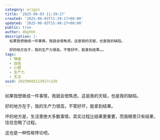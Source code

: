 ```yaml
---
category: origin
title: '2025-06-03 11:39:17'
created: '2025-06-03T11:39:17+08:00'
updated: '2025-06-03T15:40:27+08:00'
public: true
author: dkphhh
description: |-
  如果我想做成一件事情，我就会很焦虑。这是我的天赋，也是我的缺陷。

  好的地方在于，我的生产力很高，不管好坏，能拿到结果……
tags:
  - 情绪
  - 自我
  - 心理
  - 生产力
  - 生活
uuid: 20250603113917c328
---
```


如果我想做成一件事情，我就会很焦虑。这是我的天赋，也是我的缺陷。

好的地方在于，我的生产力很高，不管好坏，能拿到结果。

坏的地方是，生活里绝大多数事情，其实过程比结果更重要，而我眼里只有结果，往往忽略了过程。

这也是一种性格悖论吧。
